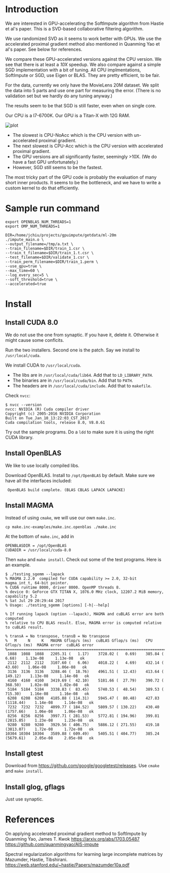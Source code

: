 # Introduction

We are interested in GPU-accelerating the SoftImpute algorithm from Hastie et al's paper. This is a SVD-based collaborative filtering algorithm.

We use randomized SVD as it seems to work better with GPUs. We use the accelerated proximal gradient method also mentioned in Quanming Yao et al's paper. See below for references.

We compare these GPU-accelerated versions against the CPU version. We see that there is at least a *10X* speedup. We also compare against a simple SGD implementation with a bit of tuning. All CPU implmentations, SoftImpute or SGD, use Eigen or BLAS. They are pretty efficient, to be fair.

For the data, currently we only have the MovieLens 20M dataset. We split the data into 5 parts and use one part for measuring the error. (There is no validation set but we hardly do any tuning anyway.)

The results seem to be that SGD is still faster, even when on single core.

Our CPU is a I7-6700K. Our GPU is a Titan-X with 12G RAM.

![plot](https://github.com/tinkerstash/gpuimpute/blob/master/results/plot1.png?raw=true)

* The slowest is CPU-NoAcc which is the CPU version with un-accelerated proximal gradient.
* The next slowest is CPU-Acc which is the CPU version with accelerated proximal gradient.
* The GPU versions are all significantly faster, seemingly >10X. (We do have a fast GPU unfortunately.)
* However, SGD still seems to be the fastest.

The most tricky part of the GPU code is probably the evaluation of many short inner products. It seems to be the bottleneck, and we have to write a custom kernel to do that efficiently.

# Sample run command

```shell
export OPENBLAS_NUM_THREADS=1
export OMP_NUM_THREADS=1

DIR=/home/jchiu/projects/gpuimpute/getdata/ml-20m
./impute_main.o \
--output_filename=/tmp/a.txt \
--train_filename=$DIR/train_1.csr \
--train_t_filename=$DIR/train_1.t.csr \
--test_filename=$DIR/validate_1.csr \
--train_perm_filename=$DIR/train_1.perm \
--use_gpu=true \
--max_time=60 \
--log_every_sec=5 \
--soft_threshold=true \
--accelerated=true
```

# Install

## Install CUDA 8.0

We do not use the one from synaptic. If you have it, delete it. Otherwise it might cause some conflcits.

Run the two installers. Second one is the patch. Say we install to `/usr/local/cuda`.

We install CUDA to `/usr/local/cuda`.
* The libs are in `/usr/local/cuda/lib64`. Add that to `LD_LIBRARY_PATH`.
* The binaries are in `/usr/local/cuda/bin`. Add that to `PATH`.
* The headers are in `/usr/local/cuda/include`. Add that to `makefile`.

Check `nvcc`:
```shell
$ nvcc --version
nvcc: NVIDIA (R) Cuda compiler driver
Copyright (c) 2005-2016 NVIDIA Corporation
Built on Tue_Jan_10_13:22:03_CST_2017
Cuda compilation tools, release 8.0, V8.0.61
```

Try out the sample programs. Do a `ldd` to make sure it is using the right CUDA library.

## Install OpenBLAS

We like to use locally compiled libs.

Download OpenBLAS. Install to `/opt/OpenBLAS` by default. Make sure we have all the interfaces included:
```
 OpenBLAS build complete. (BLAS CBLAS LAPACK LAPACKE)
```

## Install MAGMA

Instead of using `cmake`, we will use our own `make.inc`.

```shell
cp make.inc-examples/make.inc.openblas ./make.inc
```

At the bottom of `make.inc`, add in
```
OPENBLASDIR = /opt/OpenBLAS
CUDADIR = /usr/local/cuda-8.0
```

Then `make` and `make install`. Check out some of the test programs. Here is an example.
```
$ ./testing_sgemm --lapack
% MAGMA 2.2.0  compiled for CUDA capability >= 2.0, 32-bit magma_int_t, 64-bit pointer.
% CUDA runtime 8000, driver 8000. OpenMP threads 8. 
% device 0: GeForce GTX TITAN X, 1076.0 MHz clock, 12207.2 MiB memory, capability 5.2
% Sat Jul 29 20:29:44 2017
% Usage: ./testing_sgemm [options] [-h|--help]

% If running lapack (option --lapack), MAGMA and cuBLAS error are both computed
% relative to CPU BLAS result. Else, MAGMA error is computed relative to cuBLAS result.

% transA = No transpose, transB = No transpose
%   M     N     K   MAGMA Gflop/s (ms)  cuBLAS Gflop/s (ms)   CPU Gflop/s (ms)  MAGMA error  cuBLAS error
%========================================================================================================
 1088  1088  1088   2205.31 (   1.17)    3728.02 (   0.69)    385.84 (   6.68)    1.13e-08     1.13e-08   ok
 2112  2112  2112   3107.60 (   6.06)    4018.22 (   4.69)    432.14 (  43.60)    1.06e-08     1.06e-08   ok
 3136  3136  3136   3288.46 (  18.76)    4961.51 (  12.43)    413.64 ( 149.12)    1.13e-08     1.14e-08   ok
 4160  4160  4160   3419.69 (  42.10)    5181.66 (  27.79)    390.72 ( 368.50)    1.02e-08     1.02e-08   ok
 5184  5184  5184   3338.83 (  83.45)    5740.53 (  48.54)    389.53 ( 715.30)    1.16e-08     1.16e-08   ok
 6208  6208  6208   4185.88 ( 114.31)    5945.47 (  80.48)    427.83 (1118.44)    1.14e-08     1.14e-08   ok
 7232  7232  7232   4099.77 ( 184.52)    5809.57 ( 130.22)    430.40 (1757.66)    1.06e-08     1.06e-08   ok
 8256  8256  8256   3997.71 ( 281.53)    5772.81 ( 194.96)    399.81 (2815.05)    1.23e-08     1.23e-08   ok
 9280  9280  9280   3929.56 ( 406.75)    5886.12 ( 271.55)    419.18 (3813.07)    1.72e-08     1.72e-08   ok
10304 10304 10304   3589.88 ( 609.49)    5405.51 ( 404.77)    385.24 (5679.61)    2.05e-08     2.05e-08   ok
```

## Install gtest

Download from https://github.com/google/googletest/releases. Use `cmake` and `make install`.

## Install glog, gflags

Just use synaptic.

# References

On applying accelerated proximal gradient method to SoftImpute by Quanming Yao, James T. Kwok
https://arxiv.org/abs/1703.05487
https://github.com/quanmingyao/AIS-impute

Spectral regularization algorithms for learning large incomplete matrices by Mazumder, Hastie, Tibshirani.
https://web.stanford.edu/~hastie/Papers/mazumder10a.pdf
